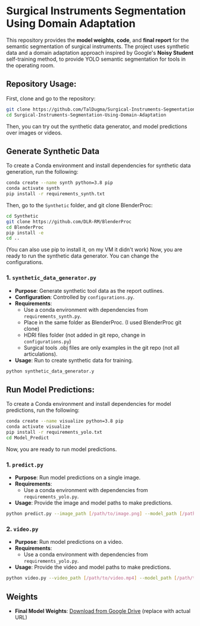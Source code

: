 # Surgical Instruments Segmentation Using Domain Adaptation

This repository provides the **model weights**, **code**, and **final report** for the semantic segmentation of surgical instruments. The project uses synthetic data and a domain adaptation approach inspired by Google's **Noisy Student** self-training method, to provide YOLO semantic segmentation for tools in the operating room.

## Repository Usage:
First, clone and go to the repository:
```bash
git clone https://github.com/TalDugma/Surgical-Instruments-Segmentation-Using-Domain-Adaptation
cd Surgical-Instruments-Segmentation-Using-Domain-Adaptation
```
Then, you can try out the synthetic data generator, and model predictions over images or videos.

## Generate Synthetic Data
To create a Conda environment and install dependencies for synthetic data generation, run the following:

```bash 
conda create --name synth python=3.8 pip
conda activate synth
pip install -r requirements_synth.txt
```
Then, go to the `Synthetic` folder, and git clone BlenderProc:
```bash
cd Synthetic
git clone https://github.com/DLR-RM/BlenderProc
cd BlenderProc
pip install -e
cd ..
```
(You can also use pip to install it, on my VM it didn't work)
Now, you are ready to run the synthetic data generator. You can change the configurations. 


### 1. `synthetic_data_generator.py`
   - **Purpose**: Generate synthetic tool data as the report outlines.
   - **Configuration**: Controlled by `configurations.py`.
   - **Requirements**: 
     - Use a conda environment with dependencies from `requirements_synth.py`.
     - Place in the same folder as BlenderProc. (I used BlenderProc git clone)
     - HDRI files folder (not added in git repo, change in `configurations.py`)
     - Surgical tools .obj files are only examples in the git repo (not all articulations).
   - **Usage**: Run to create synthetic data for training.
```bash
python synthetic_data_generator.y
```

## Run Model Predictions:
To create a Conda environment and install dependencies for model predictions, run the following:

```bash 
conda create --name visualize python=3.8 pip
conda activate visualize
pip install -r requirements_yolo.txt
cd Model_Predict
```
Now, you are ready to run model predictions. 

### 1. `predict.py`
   - **Purpose**: Run model predictions on a single image.
   - **Requirements**: 
     - Use a conda environment with dependencies from `requirements_yolo.py`.
   - **Usage**: Provide the image and model paths to make predictions.
```bash
python predict.py --image_path [/path/to/image.png] --model_path [/path/to/weights.pt] --confidence [conf (float)]
```

### 2. `video.py`
   - **Purpose**: Run model predictions on a video.
   - **Requirements**: 
     - Use a conda environment with dependencies from `requirements_yolo.py`.
   - **Usage**: Provide the video and model paths to make predictions.
```bash
python video.py --video_path [/path/to/video.mp4] --model_path [/path/to/weights.pt] --confidence [conf (float)]
```

## Weights
- **Final Model Weights**: [Download from Google Drive](#) (replace with actual URL)
